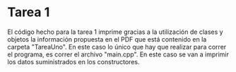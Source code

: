 # Tarea 1

El código hecho para la tarea 1 imprime gracias a la utilización de clases y objetos la información propuesta en el PDF que está contenido en la carpeta "TareaUno". En este caso lo único que hay que realizar para correr el programa, es correr el archivo "main.cpp". En este caso se van a imprimir los datos suministrados en los constructores.
